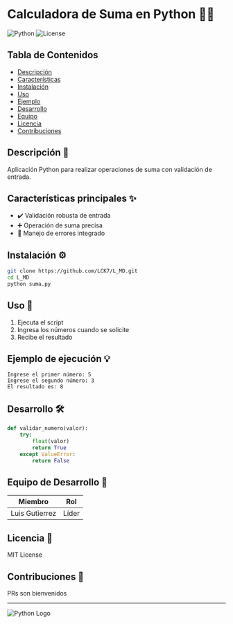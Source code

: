 # Calculadora de Suma en Python 🐍➕

![Python](https://img.shields.io/badge/Python-3.6%2B-blue?logo=python)
![License](https://img.shields.io/badge/License-MIT-green)

## Tabla de Contenidos
- [Descripción](#descripción)
- [Características](#características-principales)
- [Instalación](#instalación)
- [Uso](#uso)
- [Ejemplo](#ejemplo-de-ejecución)
- [Desarrollo](#desarrollo)
- [Equipo](#equipo-de-desarrollo)
- [Licencia](#licencia)
- [Contribuciones](#contribuciones)

<a id="descripción"></a>
## Descripción 📝
Aplicación Python para realizar operaciones de suma con validación de entrada.

<a id="características-principales"></a>
## Características principales ✨
- ✔️ Validación robusta de entrada
- ➕ Operación de suma precisa
- 🚫 Manejo de errores integrado

<a id="instalación"></a>
## Instalación ⚙️
```bash
git clone https://github.com/LCK7/L_MD.git
cd L_MD
python suma.py
```

<a id="uso"></a>
## Uso 🚀
1. Ejecuta el script
2. Ingresa los números cuando se solicite
3. Recibe el resultado

<a id="ejemplo-de-ejecución"></a>
## Ejemplo de ejecución 💡
```
Ingrese el primer número: 5
Ingrese el segundo número: 3
El resultado es: 8
```

<a id="desarrollo"></a>
## Desarrollo 🛠️
```python
def validar_numero(valor):
    try:
        float(valor)
        return True
    except ValueError:
        return False
```

<a id="equipo-de-desarrollo"></a>
## Equipo de Desarrollo 👥
| Miembro | Rol |
|---------|-----|
| Luis Gutierrez | Líder |

<a id="licencia"></a>
## Licencia 📄
MIT License

<a id="contribuciones"></a>
## Contribuciones 🤝
PRs son bienvenidos

---

![Python Logo](https://upload.wikimedia.org/wikipedia/commons/thumb/c/c3/Python-logo-notext.svg/1869px-Python-logo-notext.svg.png)
```
